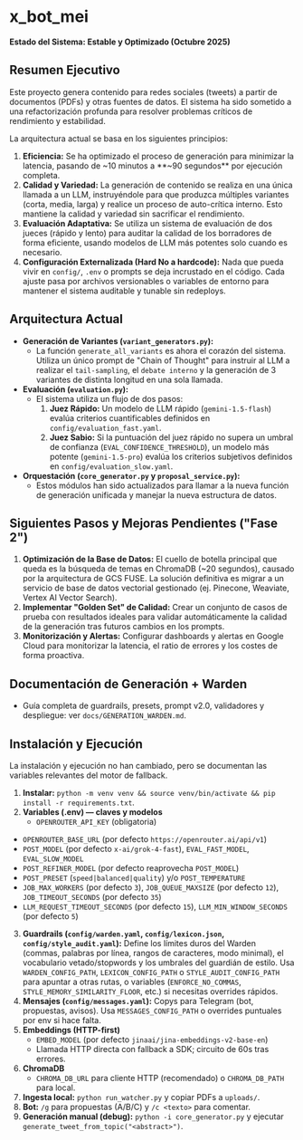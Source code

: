 # x_bot_mei

**Estado del Sistema: Estable y Optimizado (Octubre 2025)**

## Resumen Ejecutivo

Este proyecto genera contenido para redes sociales (tweets) a partir de documentos (PDFs) y otras fuentes de datos. El sistema ha sido sometido a una refactorización profunda para resolver problemas críticos de rendimiento y estabilidad.

La arquitectura actual se basa en los siguientes principios:

1.  **Eficiencia:** Se ha optimizado el proceso de generación para minimizar la latencia, pasando de ~10 minutos a **~90 segundos** por ejecución completa.
2.  **Calidad y Variedad:** La generación de contenido se realiza en una única llamada a un LLM, instruyéndole para que produzca múltiples variantes (corta, media, larga) y realice un proceso de auto-crítica interno. Esto mantiene la calidad y variedad sin sacrificar el rendimiento.
3.  **Evaluación Adaptativa:** Se utiliza un sistema de evaluación de dos jueces (rápido y lento) para auditar la calidad de los borradores de forma eficiente, usando modelos de LLM más potentes solo cuando es necesario.
4.  **Configuración Externalizada (Hard No a hardcode):** Nada que pueda vivir en `config/`, `.env` o prompts se deja incrustado en el código. Cada ajuste pasa por archivos versionables o variables de entorno para mantener el sistema auditable y tunable sin redeploys.

## Arquitectura Actual

-   **Generación de Variantes (`variant_generators.py`):**
    -   La función `generate_all_variants` es ahora el corazón del sistema. Utiliza un único prompt de "Chain of Thought" para instruir al LLM a realizar el `tail-sampling`, el `debate interno` y la generación de 3 variantes de distinta longitud en una sola llamada.
-   **Evaluación (`evaluation.py`):**
    -   El sistema utiliza un flujo de dos pasos:
        1.  **Juez Rápido:** Un modelo de LLM rápido (`gemini-1.5-flash`) evalúa criterios cuantificables definidos en `config/evaluation_fast.yaml`.
        2.  **Juez Sabio:** Si la puntuación del juez rápido no supera un umbral de confianza (`EVAL_CONFIDENCE_THRESHOLD`), un modelo más potente (`gemini-1.5-pro`) evalúa los criterios subjetivos definidos en `config/evaluation_slow.yaml`.
-   **Orquestación (`core_generator.py` y `proposal_service.py`):**
    -   Estos módulos han sido actualizados para llamar a la nueva función de generación unificada y manejar la nueva estructura de datos.

## Siguientes Pasos y Mejoras Pendientes ("Fase 2")

1.  **Optimización de la Base de Datos:** El cuello de botella principal que queda es la búsqueda de temas en ChromaDB (~20 segundos), causado por la arquitectura de GCS FUSE. La solución definitiva es migrar a un servicio de base de datos vectorial gestionado (ej. Pinecone, Weaviate, Vertex AI Vector Search).
2.  **Implementar "Golden Set" de Calidad:** Crear un conjunto de casos de prueba con resultados ideales para validar automáticamente la calidad de la generación tras futuros cambios en los prompts.
3.  **Monitorización y Alertas:** Configurar dashboards y alertas en Google Cloud para monitorizar la latencia, el ratio de errores y los costes de forma proactiva.

## Documentación de Generación + Warden

- Guía completa de guardrails, presets, prompt v2.0, validadores y despliegue: ver `docs/GENERATION_WARDEN.md`.

## Instalación y Ejecución

La instalación y ejecución no han cambiado, pero se documentan las variables relevantes del motor de fallback.

1.  **Instalar:** `python -m venv venv && source venv/bin/activate && pip install -r requirements.txt`.
2.  **Variables (.env) — claves y modelos**
    - `OPENROUTER_API_KEY` (obligatoria)
- `OPENROUTER_BASE_URL` (por defecto `https://openrouter.ai/api/v1`)
- `POST_MODEL` (por defecto `x-ai/grok-4-fast`), `EVAL_FAST_MODEL`, `EVAL_SLOW_MODEL`
- `POST_REFINER_MODEL` (por defecto reaprovecha `POST_MODEL`)
- `POST_PRESET` (`speed|balanced|quality`) y/o `POST_TEMPERATURE`
- `JOB_MAX_WORKERS` (por defecto `3`), `JOB_QUEUE_MAXSIZE` (por defecto `12`), `JOB_TIMEOUT_SECONDS` (por defecto `35`)
- `LLM_REQUEST_TIMEOUT_SECONDS` (por defecto `15`), `LLM_MIN_WINDOW_SECONDS` (por defecto `5`)
3.  **Guardrails (`config/warden.yaml`, `config/lexicon.json`, `config/style_audit.yaml`):** Define los límites duros del Warden (commas, palabras por línea, rangos de caracteres, modo minimal), el vocabulario vetado/stopwords y los umbrales del guardián de estilo. Usa `WARDEN_CONFIG_PATH`, `LEXICON_CONFIG_PATH` o `STYLE_AUDIT_CONFIG_PATH` para apuntar a otras rutas, o variables (`ENFORCE_NO_COMMAS`, `STYLE_MEMORY_SIMILARITY_FLOOR`, etc.) si necesitas overrides rápidos.
4.  **Mensajes (`config/messages.yaml`):** Copys para Telegram (bot, propuestas, avisos). Usa `MESSAGES_CONFIG_PATH` o overrides puntuales por env si hace falta.
5.  **Embeddings (HTTP-first)**
    - `EMBED_MODEL` (por defecto `jinaai/jina-embeddings-v2-base-en`)
    - Llamada HTTP directa con fallback a SDK; circuito de 60s tras errores.
6.  **ChromaDB**
    - `CHROMA_DB_URL` para cliente HTTP (recomendado) o `CHROMA_DB_PATH` para local.
7.  **Ingesta local:** `python run_watcher.py` y copiar PDFs a `uploads/`.
8.  **Bot:** `/g` para propuestas (A/B/C) y `/c <texto>` para comentar.
9.  **Generación manual (debug):** `python -i core_generator.py` y ejecutar `generate_tweet_from_topic("<abstract>")`.
